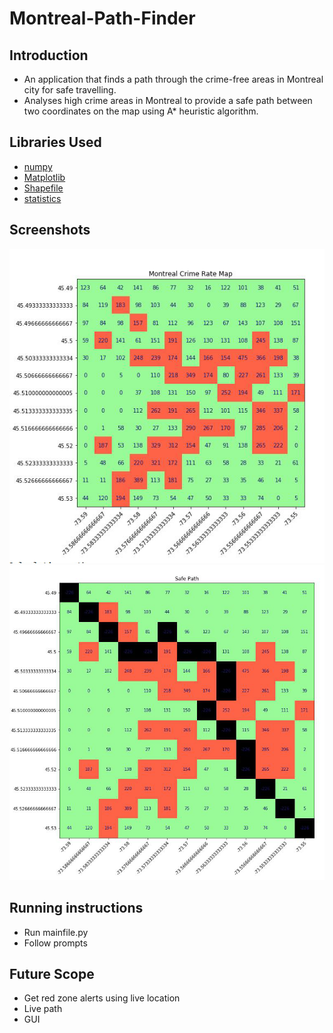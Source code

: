 # Montreal-Path-Finder

## Introduction
* An application that finds a path through the crime-free areas in Montreal city for safe travelling. 
* Analyses high crime areas in Montreal to provide a safe path between two coordinates on the map using A* heuristic algorithm.

## Libraries Used
* [numpy](https://numpy.org/)
* [Matplotlib](https://matplotlib.org/)
* [Shapefile](https://pypi.org/project/pyshp/#the-reader-class)
* [statistics](https://docs.python.org/3/library/statistics.html)

## Screenshots
![](screenshot.png)
![](screenshot2.png)

## Running instructions
* Run mainfile.py
* Follow prompts

## Future Scope
* Get red zone alerts using live location
* Live path
* GUI
